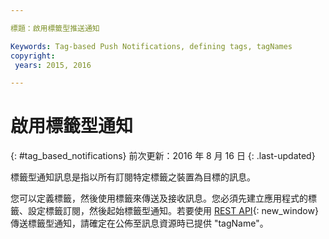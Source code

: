 ```yaml
---

標題：啟用標籤型推送通知

Keywords: Tag-based Push Notifications, defining tags, tagNames
copyright:
 years: 2015, 2016

---
```


# 啟用標籤型通知
{: #tag_based_notifications}
前次更新：2016 年 8 月 16 日
{: .last-updated}

標籤型通知訊息是指以所有訂閱特定標籤之裝置為目標的訊息。 

您可以定義標籤，然後使用標籤來傳送及接收訊息。您必須先建立應用程式的標籤、設定標籤訂閱，然後起始標籤型通知。若要使用 [REST API](https://mobile.{DomainName}/imfpushrestapidocs/){: new_window} 傳送標籤型通知，請確定在公佈至訊息資源時已提供 "tagName"。

